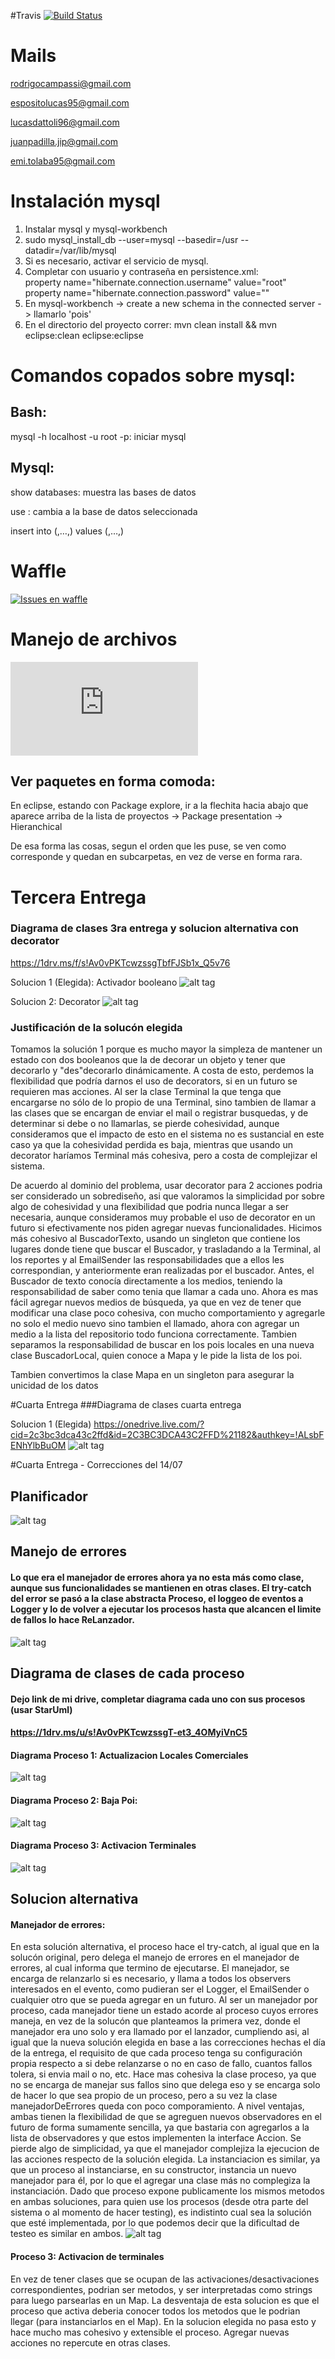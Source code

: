 #Travis 
[![Build Status](https://travis-ci.com/dds-utn/2016-jm-group-07.svg?token=WZANzTsTpqeJqzz5zjW8&branch=master)](https://travis-ci.com/dds-utn/2016-jm-group-07)


# Mails


rodrigocampassi@gmail.com

espositolucas95@gmail.com

lucasdattoli96@gmail.com

juanpadilla.jip@gmail.com

emi.tolaba95@gmail.com

# Instalación mysql
1. Instalar mysql y mysql-workbench
2. sudo mysql_install_db --user=mysql --basedir=/usr --datadir=/var/lib/mysql
3. Si es necesario, activar el servicio de mysql.
4. Completar con usuario y contraseña en persistence.xml:                                                                                                                     
            property name="hibernate.connection.username" value="root"                                                                                                        
            property name="hibernate.connection.password" value=""
5. En mysql-workbench -> create a new schema in the connected server -> llamarlo 'pois'
6. En el directorio del proyecto correr: mvn clean install && mvn eclipse:clean eclipse:eclipse

# Comandos copados sobre mysql:
## Bash:
mysql -h localhost -u root -p: iniciar mysql

## Mysql:
show databases: muestra las bases de datos

use <database>: cambia a la base de datos seleccionada

insert into <table> (<param1>,…,<paramn>) values (<value1>,…,<valuen>)

# Waffle
[![Issues en waffle](https://waffle.io/dds-utn/2016-jm-group-07)](https://waffle.io/dds-utn/2016-jm-group-07)

# Manejo de archivos
[![Libreria externa para manejar archivos](https://commons.apache.org/proper/commons-io/javadocs/api-2.4/org/apache/commons/io/FileUtils.html)](https://commons.apache.org/proper/commons-io/javadocs/api-2.4/org/apache/commons/io/FileUtils.html)

## Ver paquetes en forma comoda:
En eclipse, estando con Package explore, ir a la flechita hacia abajo que aparece arriba de la lista de proyectos -> Package presentation -> Hieranchical

De esa forma las cosas, segun el orden que les puse, se ven como corresponde y quedan en subcarpetas, en vez de verse en forma rara.

# Tercera Entrega
### Diagrama de clases 3ra entrega y solucion alternativa con decorator
https://1drv.ms/f/s!Av0vPKTcwzssgTbfFJSb1x_Q5v76

Solucion 1 (Elegida): Activador booleano
![alt tag](http://i.imgur.com/yldpNMD.jpg)

Solucion 2: Decorator
![alt tag](http://i.imgur.com/oVeHxGi.jpg)


### Justificación de la solucón elegida
Tomamos la solución 1 porque es mucho mayor la simpleza de mantener un estado con dos booleanos que la de decorar un objeto y tener que decorarlo y "des"decorarlo dinámicamente.
A costa de esto, perdemos la flexibilidad que podría darnos el uso de decorators, si en un futuro se requieren mas acciones. Al ser la clase Terminal la que tenga que encargarse no sólo de lo propio de una Terminal, sino tambien de llamar a las clases que se encargan de enviar el mail o registrar busquedas, y de determinar si debe o no llamarlas, se pierde cohesividad, aunque consideramos que el impacto de esto en el sistema no es sustancial en este caso ya que la cohesividad perdida es baja, mientras que usando un decorator haríamos Terminal más cohesiva, pero a costa de complejizar el sistema. 

De acuerdo al dominio del problema, usar decorator para 2 acciones podria ser considerado un sobrediseño, asi que valoramos la simplicidad por sobre algo de cohesividad y una flexibilidad que podria nunca llegar a ser necesaria, aunque consideramos muy probable el uso de decorator en un futuro si efectivamente nos piden agregar nuevas funcionalidades.
Hicimos más cohesivo al BuscadorTexto, usando un singleton que contiene los lugares donde tiene que buscar el Buscador, y trasladando a la Terminal, al los reportes y al EmailSender las responsabilidades que a ellos les correspondian, y anteriormente eran realizadas por el buscador. Antes, el Buscador de texto conocía directamente a los medios, teniendo la responsabilidad de saber como tenia que llamar a cada uno. Ahora es mas fácil agregar nuevos medios de búsqueda, ya que en vez de tener que modificar una clase poco cohesiva, con mucho comportamiento y agregarle no solo el medio nuevo sino tambien el llamado, ahora con agregar un medio a la lista del repositorio todo funciona correctamente.
Tambien separamos la responsabilidad de buscar en los pois locales en una nueva clase BuscadorLocal, quien conoce a Mapa y le pide la lista de los poi.

Tambien convertimos la clase Mapa en un singleton para asegurar la unicidad de los datos


#Cuarta Entrega
###Diagrama de clases cuarta entrega

Solucion 1 (Elegida)
https://onedrive.live.com/?cid=2c3bc3dca43c2ffd&id=2C3BC3DCA43C2FFD%21182&authkey=!ALsbFENhYlbBuOM
![alt tag]()





#Cuarta Entrega - Correcciones del 14/07
## Planificador
![alt tag](http://i.imgur.com/9u9HqJu.jpg)

## Manejo de errores
#### Lo que era el manejador de errores ahora ya no esta más como clase, aunque sus funcionalidades se mantienen en otras clases. El try-catch del error se pasó a la clase abstracta Proceso, el loggeo de eventos a Logger y lo de volver a ejecutar los procesos hasta que alcancen el limite de fallos lo hace ReLanzador.
![alt tag](http://i.imgur.com/vKW7HSo.jpg)

## Diagrama de clases de cada proceso
#### Dejo link de mi drive, completar diagrama cada uno con sus procesos (usar StarUml)
#### https://1drv.ms/u/s!Av0vPKTcwzssgT-et3_4OMyiVnC5

#### Diagrama Proceso 1: Actualizacion Locales Comerciales
![alt tag](http://puu.sh/q10VL/66bd877992.png)

#### Diagrama Proceso 2: Baja Poi:
![alt tag](http://i.imgur.com/ybVwg7n.jpg)

#### Diagrama Proceso 3: Activacion Terminales
![alt tag](http://i.imgur.com/hNn2fi5.jpg)

## Solucion alternativa 
#### Manejador de errores:
En esta solución alternativa, el proceso hace el try-catch, al igual que en la solucón original, pero delega el manejo de errores en el manejador de errores, al cual informa que termino de ejecutarse. El manejador, se encarga de relanzarlo si es necesario, y llama a todos los observers interesados en el evento, como pudieran ser el Logger, el EmailSender o cualquier otro que se pueda agregar en un futuro. Al ser un manejador por proceso, cada manejador tiene un estado acorde al proceso cuyos errores maneja, en vez de la solucón que planteamos la primera vez, donde el manejador era uno solo y era llamado por el lanzador, cumpliendo asi, al igual que la nueva solución elegida en base a las correcciones hechas el día de la entrega, el requisito de que cada proceso tenga su configuración propia respecto a si debe relanzarse o no en caso de fallo, cuantos fallos tolera, si envia mail o no, etc.
Hace mas cohesiva la clase proceso, ya que no se encarga de manejar sus fallos sino que delega eso y se encarga solo de hacer lo que sea propio de un proceso, pero a su vez la clase manejadorDeErrores queda con poco comporamiento. A nivel ventajas, ambas tienen la flexibilidad de que se agreguen nuevos observadores en el futuro de forma sumamente sencilla, ya que bastaria con agregarlos a la lista de observadores y que estos implementen la interface Accion. Se pierde algo de simplicidad, ya que el manejador complejiza la ejecucion de las acciones respecto de la solución elegida. La instanciacion es similar, ya que un proceso al instanciarse, en su constructor, instancia un nuevo manejador para él, por lo que el agregar una clase más no complegiza la instanciación. Dado que proceso expone publicamente los mismos metodos en ambas soluciones, para quien use los procesos (desde otra parte del sistema o al momento de hacer testing), es indistinto cual sea la solución que esté implementada, por lo que podemos decir que la dificultad de testeo es similar en ambos.
![alt tag](http://i.imgur.com/RpvT5QA.jpg)

#### Proceso 3: Activacion de terminales
En vez de tener clases que se ocupan de las activaciones/desactivaciones correspondientes, podrian ser metodos, y ser interpretadas como strings para luego parsearlas en un Map. 
La desventaja de esta solucion es que el proceso que activa deberia conocer todos los metodos que le podrian llegar (para instanciarlos en el Map). 
En la solucion elegida no pasa esto y hace mucho mas cohesivo y extensible el proceso. Agregar nuevas acciones no repercute en otras clases.
